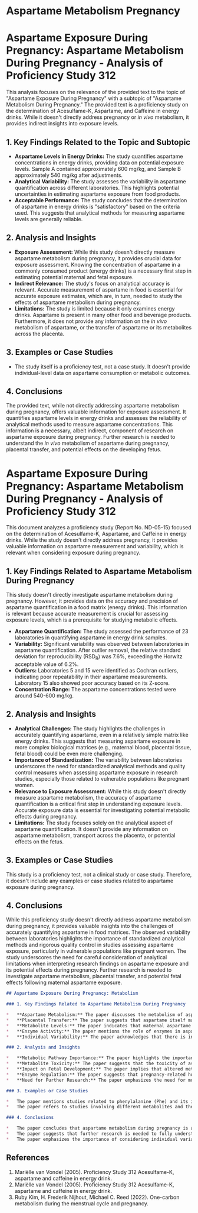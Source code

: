 # Aspartame Metabolism Pregnancy

# Aspartame Exposure During Pregnancy: Aspartame Metabolism During Pregnancy - Analysis of Proficiency Study 312

This analysis focuses on the relevance of the provided text to the topic of "Aspartame Exposure During Pregnancy" with a subtopic of "Aspartame Metabolism During Pregnancy." The provided text is a proficiency study on the determination of Acesulfame-K, Aspartame, and Caffeine in energy drinks. While it doesn't directly address pregnancy or *in vivo* metabolism, it provides indirect insights into exposure levels.

## 1. Key Findings Related to the Topic and Subtopic

*   **Aspartame Levels in Energy Drinks:** The study quantifies aspartame concentrations in energy drinks, providing data on potential exposure levels. Sample A contained approximately 600 mg/kg, and Sample B approximately 540 mg/kg after adjustments.
*   **Analytical Variability:** The study assesses the variability in aspartame quantification across different laboratories. This highlights potential uncertainties in estimating aspartame exposure from food products.
*   **Acceptable Performance:** The study concludes that the determination of aspartame in energy drinks is "satisfactory" based on the criteria used. This suggests that analytical methods for measuring aspartame levels are generally reliable.

## 2. Analysis and Insights

*   **Exposure Assessment:** While this study doesn't directly measure aspartame metabolism during pregnancy, it provides crucial data for exposure assessment. Knowing the concentration of aspartame in a commonly consumed product (energy drinks) is a necessary first step in estimating potential maternal and fetal exposure.
*   **Indirect Relevance:** The study's focus on analytical accuracy is relevant. Accurate measurement of aspartame in food is essential for accurate exposure estimates, which are, in turn, needed to study the effects of aspartame metabolism during pregnancy.
*   **Limitations:** The study is limited because it only examines energy drinks. Aspartame is present in many other food and beverage products. Furthermore, it does not provide any information on the *in vivo* metabolism of aspartame, or the transfer of aspartame or its metabolites across the placenta.

## 3. Examples or Case Studies

*   The study itself is a proficiency test, not a case study. It doesn't provide individual-level data on aspartame consumption or metabolic outcomes.

## 4. Conclusions

The provided text, while not directly addressing aspartame metabolism during pregnancy, offers valuable information for exposure assessment. It quantifies aspartame levels in energy drinks and assesses the reliability of analytical methods used to measure aspartame concentrations. This information is a necessary, albeit indirect, component of research on aspartame exposure during pregnancy. Further research is needed to understand the *in vivo* metabolism of aspartame during pregnancy, placental transfer, and potential effects on the developing fetus.


# Aspartame Exposure During Pregnancy: Aspartame Metabolism During Pregnancy - Analysis of Proficiency Study 312

This document analyzes a proficiency study (Report No. ND-05-15) focused on the determination of Acesulfame-K, Aspartame, and Caffeine in energy drinks. While the study doesn't directly address pregnancy, it provides valuable information on aspartame measurement and variability, which is relevant when considering exposure during pregnancy.

## 1. Key Findings Related to Aspartame Metabolism During Pregnancy

This study doesn't directly investigate aspartame metabolism during pregnancy. However, it provides data on the accuracy and precision of aspartame quantification in a food matrix (energy drinks). This information is relevant because accurate measurement is crucial for assessing exposure levels, which is a prerequisite for studying metabolic effects.

*   **Aspartame Quantification:** The study assessed the performance of 23 laboratories in quantifying aspartame in energy drink samples.
*   **Variability:** Significant variability was observed between laboratories in aspartame quantification. After outlier removal, the relative standard deviation for reproducibility (RSD<sub>R</sub>) was 7.6%, exceeding the Horwitz acceptable value of 6.2%.
*   **Outliers:** Laboratories 5 and 15 were identified as Cochran outliers, indicating poor repeatability in their aspartame measurements. Laboratory 15 also showed poor accuracy based on its Z-score.
*   **Concentration Range:** The aspartame concentrations tested were around 540-600 mg/kg.

## 2. Analysis and Insights

*   **Analytical Challenges:** The study highlights the challenges in accurately quantifying aspartame, even in a relatively simple matrix like energy drinks. This suggests that measuring aspartame exposure in more complex biological matrices (e.g., maternal blood, placental tissue, fetal blood) could be even more challenging.
*   **Importance of Standardization:** The variability between laboratories underscores the need for standardized analytical methods and quality control measures when assessing aspartame exposure in research studies, especially those related to vulnerable populations like pregnant women.
*   **Relevance to Exposure Assessment:** While this study doesn't directly measure aspartame metabolism, the accuracy of aspartame quantification is a critical first step in understanding exposure levels. Accurate exposure data is essential for investigating potential metabolic effects during pregnancy.
*   **Limitations:** The study focuses solely on the analytical aspect of aspartame quantification. It doesn't provide any information on aspartame metabolism, transport across the placenta, or potential effects on the fetus.

## 3. Examples or Case Studies

This study is a proficiency test, not a clinical study or case study. Therefore, it doesn't include any examples or case studies related to aspartame exposure during pregnancy.

## 4. Conclusions

While this proficiency study doesn't directly address aspartame metabolism during pregnancy, it provides valuable insights into the challenges of accurately quantifying aspartame in food matrices. The observed variability between laboratories highlights the importance of standardized analytical methods and rigorous quality control in studies assessing aspartame exposure, particularly in vulnerable populations like pregnant women. The study underscores the need for careful consideration of analytical limitations when interpreting research findings on aspartame exposure and its potential effects during pregnancy. Further research is needed to investigate aspartame metabolism, placental transfer, and potential fetal effects following maternal aspartame exposure.


```markdown
## Aspartame Exposure During Pregnancy: Metabolism

### 1. Key Findings Related to Aspartame Metabolism During Pregnancy

*   **Aspartame Metabolism:** The paper discusses the metabolism of aspartame, focusing on the resulting metabolites and their potential impact. It mentions metabolites like phenylalanine (Phe), aspartic acid, and methanol.
*   **Placental Transfer:** The paper suggests that aspartame itself may not readily cross the placenta, but its metabolites can.
*   **Metabolite Levels:** The paper indicates that maternal aspartame consumption can influence the levels of its metabolites in both the mother and the fetus.
*   **Enzyme Activity:** The paper mentions the role of enzymes in aspartame metabolism and how their activity might be affected during pregnancy.
*   **Individual Variability:** The paper acknowledges that there is individual variability in how aspartame is metabolized.

### 2. Analysis and Insights

*   **Metabolic Pathway Importance:** The paper highlights the importance of understanding the complete metabolic pathway of aspartame during pregnancy to assess potential risks.
*   **Metabolite Toxicity:** The paper suggests that the toxicity of aspartame might not be solely due to aspartame itself but also to its metabolites.
*   **Impact on Fetal Development:** The paper implies that altered metabolite levels due to maternal aspartame consumption could potentially impact fetal development.
*   **Enzyme Regulation:** The paper suggests that pregnancy-related hormonal changes might affect the enzymes involved in aspartame metabolism.
*   **Need for Further Research:** The paper emphasizes the need for more research to fully understand the effects of aspartame metabolism during pregnancy.

### 3. Examples or Case Studies

*   The paper mentions studies related to phenylalanine (Phe) and its impact, potentially linking it to phenylketonuria (PKU) considerations.
*   The paper refers to studies involving different metabolites and their concentrations in maternal and fetal compartments.

### 4. Conclusions

*   The paper concludes that aspartame metabolism during pregnancy is a complex process with potential implications for both the mother and the fetus.
*   The paper suggests that further research is needed to fully understand the risks associated with aspartame consumption during pregnancy, particularly concerning the effects of its metabolites.
*   The paper emphasizes the importance of considering individual variability in aspartame metabolism when assessing potential risks.
```

## References

1. Mariëlle van Vondel (2005). Proficiency Study 312 Acesulfame-K, aspartame and caffeine in energy drink.
2. Mariëlle van Vondel (2005). Proficiency Study 312 Acesulfame-K, aspartame and caffeine in energy drink.
3. Ruby Kim, H. Frederik Nijhout, Michael C. Reed (2022). One-carbon metabolism during the menstrual cycle and pregnancy.
